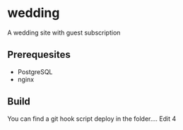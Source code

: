 # wedding
A wedding site with guest subscription

## Prerequesites
- PostgreSQL
- nginx

## Build
You can find a git hook script deploy in the folder....
Edit 4



